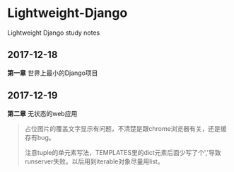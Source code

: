 # Lightweight-Django
Lightweight Django study notes
## 2017-12-18
**第一章** 世界上最小的Django项目
## 2017-12-19
**第二章** 无状态的web应用
> 占位图片的覆盖文字显示有问题，不清楚是跟chrome浏览器有关，还是缓存有bug。
> 
> 注意tuple的单元素写法，TEMPLATES里的dict元素后面少写了个','导致runserver失败。以后用到iterable对象尽量用list。